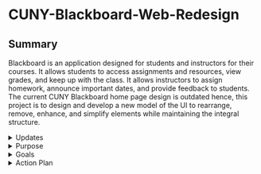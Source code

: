 # CUNY-Blackboard-Web-Redesign
## Summary
Blackboard is an application designed for students and instructors for their courses. It allows students to access assignments and resources, view grades, and keep up with the class. It allows instructors to assign homework, announce important dates, and provide feedback to students. The current CUNY Blackboard home page design is outdated hence, this project is to design and develop a new model of the UI to rearrange, remove, enhance, and simplify elements while maintaining the integral structure.

<details>
  <summary> Updates </summary>
  <details>
    <summary> January 20th, 2023 </summary>
    Project initiated. Completed Home Page General Format that displays sections of where content would go on the website. Most areas stayed the same except for the bottom which has a footer for resource/support links. Completed Widget Redesigns for all of the main widgets. Completed Home Page Example which is a rough draft of what the website would look like with the widgets in place and the footer. Draft by hand is completed and transfer to computer will commence shortly.
  </details>
  
  <details>
    <summary> January 21th, 2023 </summary>
    Complete Digital Draft #1. Some features where changed along the way. These include:  
    
    - Addition of a tab in the navigation section, under the profile, called "Go To..."; when hovered, displays a drop down menu that contains links of important websites
    * Modification of the "Important Dates" icon to change from colors to icons, add a setting option where user can customize
    + Added a new widget called "Online Synchronous" which contains an online class, its meeting date and link
    * Added a settings option for Tools where users can customize.
    * Added a "Back to Top" tab between main screen and footer where user can click and it will go to the top
    
  </details>

</details>

<details>
  <summary> Purpose </summary>
  Blackboard is a powerful tool for students and instructors to interact. The current UI has many displaced navigation tabs, excess information, and outdated widgets. The purpose of this project is to make the CUNY Blacbkboard home page easier for students and instructors to navigate through Blackboard. While this project mainly focuses on the home page, other pages are in consideration of a redesign. In addition, the simplicity and the structure of the current home page will be maintained.

</details>

<details>
  <summary> Goals </summary>
  The goals of this project is to reorange, remove, enhance, and simplify the UI and the widgets. Here is a list of the goals:  
  
  - Create a footer at the bottom of the web page that contains related resources and support
  * Replace the current navigation tabs with more important tabs
  + Redesign the drop down menu near the profile
  - Redesign/rename/keep current widgets
  * Improve the visibility of voice over feature
  + Keep the current layout

</details>

<details>
  <summary> Action Plan </summary>   
  
  - [x] Gather all of the new features/information
  - [x] Create a rough draft by hand
  - [x] Transfer the draft to a digital draft
  - [ ] Create diagrams for all user interact features
  - [ ] Finalize digital draft
  - [ ] Develop the digital draft into a static website
  - [ ] Develop the user interacting website

</details>
